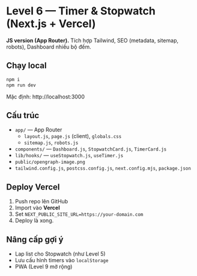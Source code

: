 # Level 6 — Timer & Stopwatch (Next.js + Vercel)

**JS version (App Router).** Tích hợp Tailwind, SEO (metadata, sitemap, robots), Dashboard nhiều bộ đếm.

## Chạy local
```bash
npm i
npm run dev
```
Mặc định: http://localhost:3000

## Cấu trúc
- `app/` — App Router
  - `layout.js`, `page.js` (client), `globals.css`
  - `sitemap.js`, `robots.js`
- `components/` — `Dashboard.js`, `StopwatchCard.js`, `TimerCard.js`
- `lib/hooks/` — `useStopwatch.js`, `useTimer.js`
- `public/opengraph-image.png`
- `tailwind.config.js`, `postcss.config.js`, `next.config.mjs`, `package.json`

## Deploy Vercel
1. Push repo lên GitHub
2. Import vào **Vercel**
3. Set `NEXT_PUBLIC_SITE_URL=https://your-domain.com`
4. Deploy là xong.

## Nâng cấp gợi ý
- Lap list cho Stopwatch (như Level 5)
- Lưu cấu hình timers vào `localStorage`
- PWA (Level 9 mở rộng)
